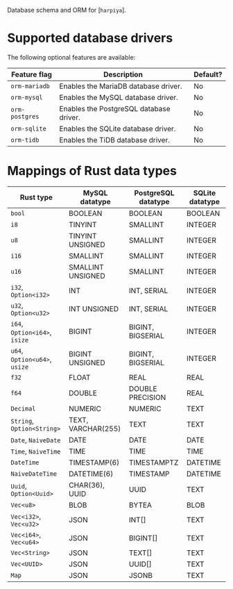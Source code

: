 Database schema and ORM for [`harpiya`].

# Supported database drivers

The following optional features are available:

| Feature flag   | Description                                          | Default? |
|----------------|------------------------------------------------------|----------|
| `orm-mariadb`  | Enables the MariaDB database driver.                 | No       |
| `orm-mysql`    | Enables the MySQL database driver.                   | No       |
| `orm-postgres` | Enables the PostgreSQL database driver.              | No       |
| `orm-sqlite`   | Enables the SQLite database driver.                  | No       |
| `orm-tidb`     | Enables the TiDB database driver.                    | No       |

# Mappings of Rust data types

| Rust type                     | MySQL datatype     | PostgreSQL datatype   | SQLite datatype |
|-------------------------------|--------------------|-----------------------| ----------------|
| `bool`                        | BOOLEAN            | BOOLEAN               | BOOLEAN         |
| `i8`                          | TINYINT            | SMALLINT              | INTEGER         |
| `u8`                          | TINYINT UNSIGNED   | SMALLINT              | INTEGER         |
| `i16`                         | SMALLINT           | SMALLINT              | INTEGER         |
| `u16`                         | SMALLINT UNSIGNED  | SMALLINT              | INTEGER         |
| `i32`, `Option<i32>`          | INT                | INT, SERIAL           | INTEGER         |
| `u32`, `Option<u32>`          | INT UNSIGNED       | INT, SERIAL           | INTEGER         |
| `i64`, `Option<i64>`, `isize` | BIGINT             | BIGINT, BIGSERIAL     | INTEGER         |
| `u64`, `Option<u64>`, `usize` | BIGINT UNSIGNED    | BIGINT, BIGSERIAL     | INTEGER         |
| `f32`                         | FLOAT              | REAL                  | REAL            |
| `f64`                         | DOUBLE             | DOUBLE PRECISION      | REAL            |
| `Decimal`                     | NUMERIC            | NUMERIC               | TEXT            |
| `String`, `Option<String>`    | TEXT, VARCHAR(255) | TEXT                  | TEXT            |
| `Date`, `NaiveDate`           | DATE               | DATE                  | DATE            |
| `Time`, `NaiveTime`           | TIME               | TIME                  | TIME            |
| `DateTime`                    | TIMESTAMP(6)       | TIMESTAMPTZ           | DATETIME        |
| `NaiveDateTime`               | DATETIME(6)        | TIMESTAMP             | DATETIME        |
| `Uuid`, `Option<Uuid>`        | CHAR(36), UUID     | UUID                  | TEXT            |
| `Vec<u8>`                     | BLOB               | BYTEA                 | BLOB            |
| `Vec<i32>`, `Vec<u32>`        | JSON               | INT[]                 | TEXT            |
| `Vec<i64>`, `Vec<u64>`        | JSON               | BIGINT[]              | TEXT            |
| `Vec<String>`                 | JSON               | TEXT[]                | TEXT            |
| `Vec<UUID>`                   | JSON               | UUID[]                | TEXT            |
| `Map`                         | JSON               | JSONB                 | TEXT            |

